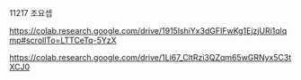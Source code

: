 11217 조요셉

https://colab.research.google.com/drive/1915lshiYx3dGFIFwKg1EjzjURi1qlqmp#scrollTo=LTTCeTq-5YzX

https://colab.research.google.com/drive/1Li67_CltRzi3QZqm65wGRNyx5C3tXCJ0
